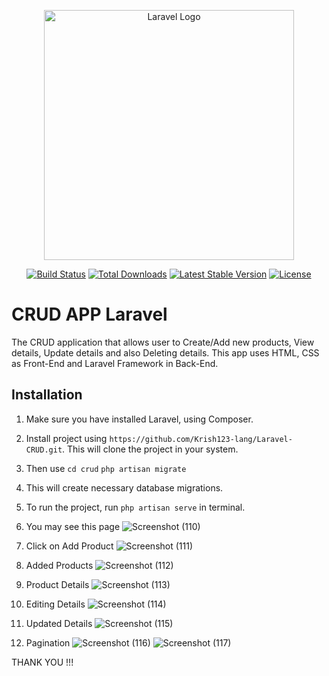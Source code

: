 <p align="center"><a href="https://laravel.com" target="_blank"><img src="https://raw.githubusercontent.com/laravel/art/master/logo-lockup/5%20SVG/2%20CMYK/1%20Full%20Color/laravel-logolockup-cmyk-red.svg" width="400" alt="Laravel Logo"></a></p>

<p align="center">
<a href="https://github.com/laravel/framework/actions"><img src="https://github.com/laravel/framework/workflows/tests/badge.svg" alt="Build Status"></a>
<a href="https://packagist.org/packages/laravel/framework"><img src="https://img.shields.io/packagist/dt/laravel/framework" alt="Total Downloads"></a>
<a href="https://packagist.org/packages/laravel/framework"><img src="https://img.shields.io/packagist/v/laravel/framework" alt="Latest Stable Version"></a>
<a href="https://packagist.org/packages/laravel/framework"><img src="https://img.shields.io/packagist/l/laravel/framework" alt="License"></a>
</p>

# CRUD APP Laravel
The CRUD application that allows user to Create/Add new products, View details, Update details and also Deleting details. This app uses HTML, CSS as Front-End and Laravel Framework in Back-End.

## Installation
1. Make sure you have installed Laravel, using Composer.
2. Install project using `https://github.com/Krish123-lang/Laravel-CRUD.git`. This will clone the project in your system.
3. Then use
   `cd crud`
   `php artisan migrate`
4. This will create necessary database migrations.
5. To run the project, run `php artisan serve` in terminal.
6. You may see this page
![Screenshot (110)](https://github.com/Krish123-lang/Laravel-CRUD/assets/56486342/1367b931-f6ae-4cb3-8aa5-e18287601f24)

7. Click on Add Product
![Screenshot (111)](https://github.com/Krish123-lang/Laravel-CRUD/assets/56486342/4444b330-91c7-4e9d-9560-8901b5d1584e)

8. Added Products
![Screenshot (112)](https://github.com/Krish123-lang/Laravel-CRUD/assets/56486342/bd7a3233-c1fd-4d7a-a55c-1aa2d1e14909)

9. Product Details
![Screenshot (113)](https://github.com/Krish123-lang/Laravel-CRUD/assets/56486342/c587f55b-0f2b-4934-9138-674693c47484)

10. Editing Details
![Screenshot (114)](https://github.com/Krish123-lang/Laravel-CRUD/assets/56486342/b33ed2b7-23ac-49b9-ad7f-183651f8c000)

11. Updated Details
![Screenshot (115)](https://github.com/Krish123-lang/Laravel-CRUD/assets/56486342/b7f4cf90-2fe4-40c1-b502-cb71d6886f0c)

12. Pagination
![Screenshot (116)](https://github.com/Krish123-lang/Laravel-CRUD/assets/56486342/a307cf4e-b53e-4691-85f5-2af84d5a2287)
![Screenshot (117)](https://github.com/Krish123-lang/Laravel-CRUD/assets/56486342/9ecfde90-b24e-46b1-a59c-71ef19c92b3f)


THANK YOU !!!
